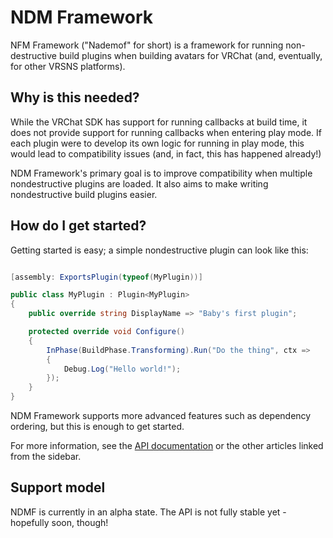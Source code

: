 # NDM Framework

NFM Framework ("Nademof" for short) is a framework for running non-destructive build plugins when building avatars for
VRChat (and, eventually, for other VRSNS platforms).

## Why is this needed?

While the VRChat SDK has support for running callbacks at build time, it does not provide support for running callbacks
when entering play mode. If each plugin were to develop its own logic for running in play mode, this would lead to
compatibility issues (and, in fact, this has happened already!)

NDM Framework's primary goal is to improve compatibility when multiple nondestructive plugins are loaded. It also aims
to make writing nondestructive build plugins easier.

## How do I get started?

Getting started is easy; a simple nondestructive plugin can look like this:

```csharp

[assembly: ExportsPlugin(typeof(MyPlugin))]

public class MyPlugin : Plugin<MyPlugin>
{
    public override string DisplayName => "Baby's first plugin";

    protected override void Configure()
    {
        InPhase(BuildPhase.Transforming).Run("Do the thing", ctx =>
        {
            Debug.Log("Hello world!");
        });
    }
}

```

NDM Framework supports more advanced features such as dependency ordering, but this is enough to get started.

For more information, see the [API documentation](api/index.html) or the other articles linked from the sidebar.

## Support model

NDMF is currently in an alpha state. The API is not fully stable yet - hopefully soon, though!